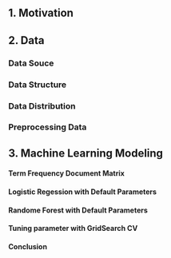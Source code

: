 




## 1. Motivation

## 2. Data
### Data Souce
### Data Structure
### Data Distribution
### Preprocessing Data
## 3. Machine Learning Modeling
#### Term Frequency Document Matrix
#### Logistic Regession with Default Parameters
#### Randome Forest with Default Parameters
#### Tuning parameter with GridSearch CV
#### Conclusion



